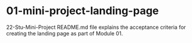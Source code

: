 # 01-mini-project-landing-page
22-Stu-Mini-Project README.md file explains the acceptance criteria for creating the landing page as part of Module 01. 
